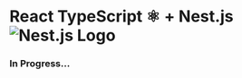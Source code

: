 # React TypeScript ⚛️ + Nest.js ![Nest.js Logo](https://upload.wikimedia.org/wikipedia/commons/a/a8/NestJS.svg)
### In Progress...
